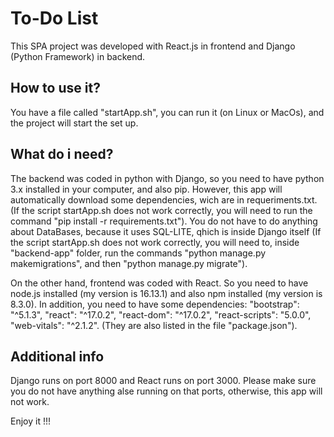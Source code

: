 # To-Do List

This SPA project was developed with React.js in frontend and
Django (Python Framework) in backend. 

## How to use it?

You have a file called "startApp.sh", you can run it (on Linux or MacOs),
and the project will start the set up.

## What do i need?

The backend was coded in python with Django, so you need to have python 3.x installed
in your computer, and also pip. However, this app will automatically download some
dependencies, wich are in requeriments.txt. (If the script startApp.sh does not work
correctly, you will need to run the command "pip install -r requirements.txt"). 
You do not have to do anything about DataBases, because it uses SQL-LITE, qhich is
inside Django itself (If the script startApp.sh does not work correctly, you will 
need to, inside "backend-app" folder, run the commands "python manage.py 
makemigrations", and then "python manage.py migrate").

On the other hand, frontend was coded with React. So you need to have node.js installed
(my version is 16.13.1) and also npm installed (my version is 8.3.0). In addition, you
need to have some dependencies: "bootstrap": "^5.1.3", "react": "^17.0.2", 
"react-dom": "^17.0.2", "react-scripts": "5.0.0", "web-vitals": "^2.1.2". (They are
also listed in the file "package.json").

## Additional info

Django runs on port 8000 and React runs on port 3000. Please make sure you do not
have anything alse running on that ports, otherwise, this app will not work.


Enjoy it !!!
